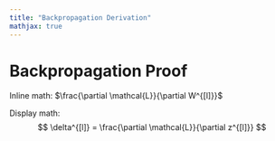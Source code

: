 ```yaml
---
title: "Backpropagation Derivation"
mathjax: true
---
```


# Backpropagation Proof

Inline math: $\frac{\partial \mathcal{L}}{\partial W^{[l]}}$

Display math:
$$
\delta^{[l]} = \frac{\partial \mathcal{L}}{\partial z^{[l]}}
$$
